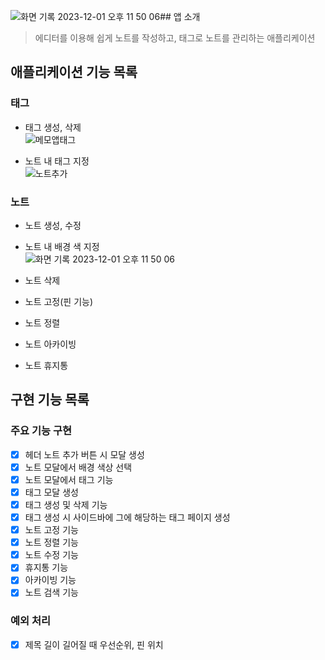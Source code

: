 ![화면 기록 2023-12-01 오후 11 50 06](https://github.com/naringst/note-app/assets/92130993/bbb44876-6a2e-40e9-9dad-d9054d0a1448)## 앱 소개

> 에디터를 이용해 쉽게 노트를 작성하고, 태그로 노트를 관리하는 애플리케이션

## 애플리케이션 기능 목록

### 태그

- 태그 생성, 삭제
  <br/>
  ![메모앱태그](https://github.com/naringst/note-app/assets/92130993/43c4a8d9-a1e2-4bdf-9b5d-d3c1bc36d84d)

- 노트 내 태그 지정
  <br/>
  ![노트추가](https://github.com/naringst/note-app/assets/92130993/06c611ba-3d46-4541-adc8-430a09cb5125)

  

### 노트

- 노트 생성, 수정
- 노트 내 배경 색 지정
  <br/>
  ![화면 기록 2023-12-01 오후 11 50 06](https://github.com/naringst/note-app/assets/92130993/1dc2159b-df39-4b40-a710-9271ac5c847a)

- 노트 삭제
- 노트 고정(핀 기능)
- 노트 정렬
- 노트 아카이빙
- 노트 휴지통

## 구현 기능 목록

### 주요 기능 구현

- [x] 헤더 노트 추가 버튼 시 모달 생성
- [x] 노트 모달에서 배경 색상 선택
- [x] 노트 모달에서 태그 기능
- [x] 태그 모달 생성
- [x] 태그 생성 및 삭제 기능
- [x] 태그 생성 시 사이드바에 그에 해당하는 태그 페이지 생성
- [x] 노트 고정 기능
- [x] 노트 정렬 기능
- [x] 노트 수정 기능
- [x] 휴지통 기능
- [x] 아카이빙 기능
- [x] 노트 검색 기능

### 예외 처리

- [x] 제목 길이 길어질 때 우선순위, 핀 위치
